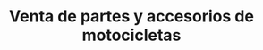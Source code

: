 ---
title: "Venta de partes y accesorios de motocicletas"
url: /santa-barbara-pasto/venta-de-partes-y-accesorios-de-motocicletas/
shop: piezas de automóviles
---